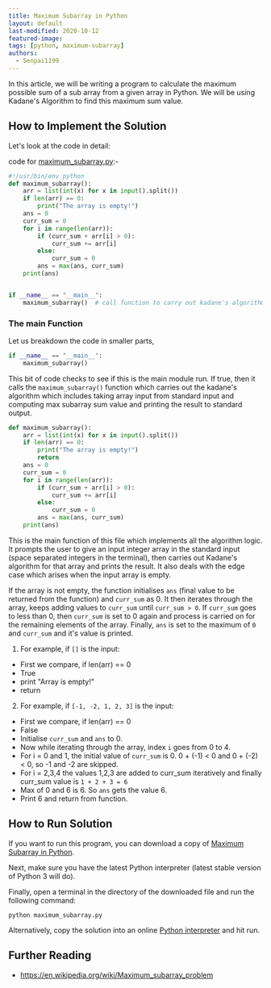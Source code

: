 ```yaml
---
title: Maximum Subarray in Python
layout: default
last-modified: 2020-10-12
featured-image:
tags: [python, maximum-subarray]
authors:
  - Senpai1199
---
```


In this article, we will be writing a program to calculate the maximum possible sum of a sub array from a given array in Python. We will be using Kadane's Algorithm to find this maximum sum value.

## How to Implement the Solution

Let's look at the code in detail:

code for [maximum_subarray.py](https://github.com/TheRenegadeCoder/sample-programs/blob/master/archive/p/python/maximum_subarray.py):-

```python
#!/usr/bin/env python
def maximum_subarray():
    arr = list(int(x) for x in input().split())
    if len(arr) == 0:
        print("The array is empty!")
    ans = 0
    curr_sum = 0
    for i in range(len(arr)):
        if (curr_sum + arr[i] > 0):
            curr_sum += arr[i]
        else:
            curr_sum = 0
        ans = max(ans, curr_sum)
    print(ans)


if __name__ == "__main__":
    maximum_subarray()  # call function to carry out kadane's algorithm
```

### The main Function

Let us breakdown the code in smaller parts,

```python
if __name__ == "__main__":
    maximum_subarray()
```

This bit of code checks to see if this is the main module run. If true, then it calls the `maximum_subarray()` function which carries out the kadane's algorithm which includes taking array input from standard input and computing max subarray sum value and printing the result to standard output.

```python
def maximum_subarray():
    arr = list(int(x) for x in input().split())
    if len(arr) == 0:
        print("The array is empty!")
        return
    ans = 0
    curr_sum = 0
    for i in range(len(arr)):
        if (curr_sum + arr[i] > 0):
            curr_sum += arr[i]
        else:
            curr_sum = 0
        ans = max(ans, curr_sum)
    print(ans)
```

This is the main function of this file which implements all the algorithm logic. It prompts the user to give an input integer array in the standard input (space separated integers in the terminal), then carries out Kadane's algorithm for that array and prints the result. It also deals with the edge case which arises when the input array is empty.

If the array is not empty, the function initialises `ans` (final value to be returned from the function) and `curr_sum` as 0. It then iterates through the array, keeps adding values to `curr_sum` until `curr_sum > 0`. If `curr_sum` goes to less than 0, then `curr_sum` is set to 0 again and process is carried on for the remaining elements of the array.
Finally, `ans` is set to the maximum of `0` and `curr_sum` and it's value is printed.

1. For example, if `[]` is the input:

- First we compare, if len(arr) == 0
- True
- print "Array is empty!"
- return

2. For example, if `[-1, -2, 1, 2, 3]` is the input:

- First we compare, if len(arr) == 0
- False
- Initialise `curr_sum` and `ans` to 0.
- Now while iterating through the array, index `i` goes from 0 to 4.
- For i = 0 and 1, the initial value of `curr_sum` is 0. 0 + (-1) < 0 and 0 + (-2) < 0, so -1 and -2 are skipped.
- For i = 2,3,4 the values 1,2,3 are added to curr_sum iteratively and finally curr_sum value is `1 + 2 + 3 = 6`
- Max of 0 and 6 is 6. So `ans` gets the value 6.
- Print 6 and return from function.

## How to Run Solution

If you want to run this program, you can download a copy of [Maximum Subarray in Python](https://github.com/TheRenegadeCoder/sample-programs/blob/master/archive/p/python/maximum_subarray.py).

Next, make sure you have the latest Python interpreter (latest stable version of Python 3 will do).

Finally, open a terminal in the directory of the downloaded file and run the following command:

`python maximum_subarray.py`

Alternatively, copy the solution into an online [Python interpreter](https://colab.research.google.com) and hit run.

## Further Reading

- https://en.wikipedia.org/wiki/Maximum_subarray_problem
